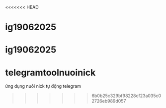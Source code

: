 <<<<<<< HEAD
# ig19062025
ig19062025
=======
# telegramtoolnuoinick
ứng dụng nuôi nick tự động telegram
>>>>>>> 6b0b25c329bf98228cf23a035c02726eb989d057
